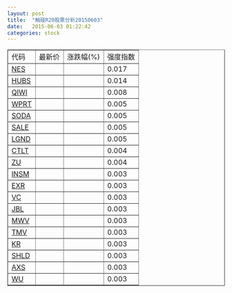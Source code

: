 ```yaml
---
layout: post
title:  "触碰R20股票分析20150603"
date:   2015-06-03 01:22:42
categories: stock
---
```

<script type="text/javascript">
var stockList = []
stockList.push('gb_nes');
stockList.push('gb_hubs');
stockList.push('gb_qiwi');
stockList.push('gb_wprt');
stockList.push('gb_soda');
stockList.push('gb_sale');
stockList.push('gb_lgnd');
stockList.push('gb_ctlt');
stockList.push('gb_zu');
stockList.push('gb_insm');
stockList.push('gb_exr');
stockList.push('gb_vc');
stockList.push('gb_jbl');
stockList.push('gb_mwv');
stockList.push('gb_tmv');
stockList.push('gb_kr');
stockList.push('gb_shld');
stockList.push('gb_axs');
stockList.push('gb_wu');
</script>

<table border="1">
 <tr>
 <td>代码</td>
  <td>最新价</td>
  <td>涨跌幅(%)</td>
 <td>强度指数</td>
</tr>
  <tr id="nes"><td><a href="http://stock.finance.sina.com.cn/usstock/quotes/NES.html" target="_blank">NES</a></td><td></td><td></td><td>0.017</td></tr>
  <tr id="hubs"><td><a href="http://stock.finance.sina.com.cn/usstock/quotes/HUBS.html" target="_blank">HUBS</a></td><td></td><td></td><td>0.014</td></tr>
  <tr id="qiwi"><td><a href="http://stock.finance.sina.com.cn/usstock/quotes/QIWI.html" target="_blank">QIWI</a></td><td></td><td></td><td>0.008</td></tr>
  <tr id="wprt"><td><a href="http://stock.finance.sina.com.cn/usstock/quotes/WPRT.html" target="_blank">WPRT</a></td><td></td><td></td><td>0.005</td></tr>
  <tr id="soda"><td><a href="http://stock.finance.sina.com.cn/usstock/quotes/SODA.html" target="_blank">SODA</a></td><td></td><td></td><td>0.005</td></tr>
  <tr id="sale"><td><a href="http://stock.finance.sina.com.cn/usstock/quotes/SALE.html" target="_blank">SALE</a></td><td></td><td></td><td>0.005</td></tr>
  <tr id="lgnd"><td><a href="http://stock.finance.sina.com.cn/usstock/quotes/LGND.html" target="_blank">LGND</a></td><td></td><td></td><td>0.005</td></tr>
  <tr id="ctlt"><td><a href="http://stock.finance.sina.com.cn/usstock/quotes/CTLT.html" target="_blank">CTLT</a></td><td></td><td></td><td>0.004</td></tr>
  <tr id="zu"><td><a href="http://stock.finance.sina.com.cn/usstock/quotes/ZU.html" target="_blank">ZU</a></td><td></td><td></td><td>0.004</td></tr>
  <tr id="insm"><td><a href="http://stock.finance.sina.com.cn/usstock/quotes/INSM.html" target="_blank">INSM</a></td><td></td><td></td><td>0.003</td></tr>
  <tr id="exr"><td><a href="http://stock.finance.sina.com.cn/usstock/quotes/EXR.html" target="_blank">EXR</a></td><td></td><td></td><td>0.003</td></tr>
  <tr id="vc"><td><a href="http://stock.finance.sina.com.cn/usstock/quotes/VC.html" target="_blank">VC</a></td><td></td><td></td><td>0.003</td></tr>
  <tr id="jbl"><td><a href="http://stock.finance.sina.com.cn/usstock/quotes/JBL.html" target="_blank">JBL</a></td><td></td><td></td><td>0.003</td></tr>
  <tr id="mwv"><td><a href="http://stock.finance.sina.com.cn/usstock/quotes/MWV.html" target="_blank">MWV</a></td><td></td><td></td><td>0.003</td></tr>
  <tr id="tmv"><td><a href="http://stock.finance.sina.com.cn/usstock/quotes/TMV.html" target="_blank">TMV</a></td><td></td><td></td><td>0.003</td></tr>
  <tr id="kr"><td><a href="http://stock.finance.sina.com.cn/usstock/quotes/KR.html" target="_blank">KR</a></td><td></td><td></td><td>0.003</td></tr>
  <tr id="shld"><td><a href="http://stock.finance.sina.com.cn/usstock/quotes/SHLD.html" target="_blank">SHLD</a></td><td></td><td></td><td>0.003</td></tr>
  <tr id="axs"><td><a href="http://stock.finance.sina.com.cn/usstock/quotes/AXS.html" target="_blank">AXS</a></td><td></td><td></td><td>0.003</td></tr>
  <tr id="wu"><td><a href="http://stock.finance.sina.com.cn/usstock/quotes/WU.html" target="_blank">WU</a></td><td></td><td></td><td>0.003</td></tr>
</table>
